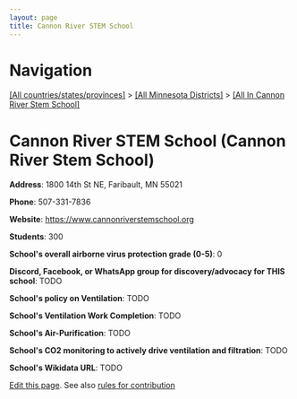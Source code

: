 ```yaml
---
layout: page
title: Cannon River STEM School
---
```

# Navigation

[[All countries/states/provinces]](../../..) > [[All Minnesota Districts]](../..) > [[All In Cannon River Stem School]](..)

# Cannon River STEM School (Cannon River Stem School)

**Address**: 1800 14th St NE, Faribault, MN 55021

**Phone**: 507-331-7836

**Website**: <https://www.cannonriverstemschool.org>

**Students**: 300

**School's overall airborne virus protection grade (0-5)**: 0

**Discord, Facebook, or WhatsApp group for discovery/advocacy for THIS school**: TODO

**School's policy on Ventilation**: TODO

**School's Ventilation Work Completion**: TODO

**School's Air-Purification**: TODO

**School's CO2 monitoring to actively drive ventilation and filtration**: TODO

**School's Wikidata URL**: TODO


[Edit this page](https://github.com/ventilate-schools/MN/edit/main/./Cannon_River_Stem_School/Cannon_River_STEM_School.md). See also [rules for contribution](../../../contribution-rules/)